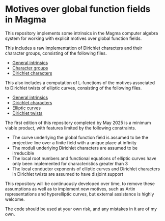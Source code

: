 # Motives over global function fields in Magma

This repository implements some intrinsics in the Magma computer algebra system
for working with explicit motives over global function fields.

This includes a raw implementation of Dirichlet characters and their character
groups, consisting of the following files.

- [General intrinsics](Dirichlet/general.m)
- [Character groups](Dirichlet/group.m)
- [Dirichlet characters](Dirichlet/character.m)

This also includes a computation of L-functions of the motives associated to
Dirichlet twists of elliptic curves, consisting of the following files.

- [General intrinsics](LFunction/general.m)
- [Dirichlet characters](LFunction/dirichlet_character.m)
- [Elliptic curves](LFunction/elliptic_curve.m)
- [Dirichlet twists](LFunction/tensor_product.m)

The first edition of this repository completed by May 2025 is a minimum viable
product, with features limited by the following constraints.

- The curve underlying the global function field is assumed to be the projective
line over a finite field with a unique place at infinity
- The moduli underlying Dirichlet characters are assumed to be irreducible
- The local root numbers and functional equations of elliptic curves have only
been implemented for characteristics greater than 3
- The local conductor exponents of elliptic curves and Dirichlet characters in
Dirichlet twists are assumed to have disjoint support

This repository will be continuously developed over time, to remove these
assumptions as well as to implement new motives, such as Artin representations
and hyperelliptic curves, but external assistance is highly welcome.

The code should be used at your own risk, and any mistakes in it are of my own.